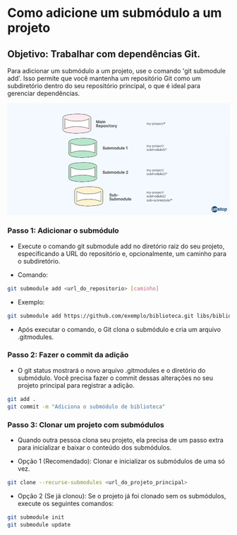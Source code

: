 # Como adicione um submódulo a um projeto

## Objetivo: Trabalhar com dependências Git.

Para adicionar um submódulo a um projeto, use o comando 'git submodule add'. Isso permite que você mantenha um repositório Git como um subdiretório dentro do seu repositório principal, o que é ideal para gerenciar dependências.

![mostrando uma imagem, adicionada no Markdown, de um Octocat sorrindo e levantando um tentáculo.](../img/git-submodule.png)

### Passo 1: Adicionar o submódulo

- Execute o comando git submodule add no diretório raiz do seu projeto, especificando a URL do repositório e, opcionalmente, um caminho para o subdiretório.

 * Comando:

```sh
git submodule add <url_do_repositorio> [caminho]
```

 * Exemplo:

```sh
git submodule add https://github.com/exemplo/biblioteca.git libs/biblioteca
```

- Após executar o comando, o Git clona o submódulo e cria um arquivo .gitmodules.

### Passo 2: Fazer o commit da adição

- O git status mostrará o novo arquivo .gitmodules e o diretório do submódulo. Você precisa fazer o commit dessas alterações no seu projeto principal para registrar a adição.

```sh
git add .
git commit -m "Adiciona o submódulo de biblioteca"
```

### Passo 3: Clonar um projeto com submódulos

- Quando outra pessoa clona seu projeto, ela precisa de um passo extra para inicializar e baixar o conteúdo dos submódulos.

 * Opção 1 (Recomendado): Clonar e inicializar os submódulos de uma só vez.

```sh
git clone --recurse-submodules <url_do_projeto_principal>
```

 * Opção 2 (Se já clonou): Se o projeto já foi clonado sem os submódulos, execute os seguintes comandos:

```sh
git submodule init
git submodule update
```

